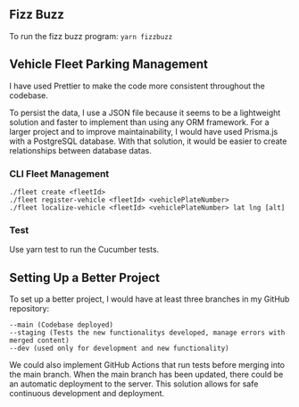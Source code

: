 ## Fizz Buzz

To run the fizz buzz program: `yarn fizzbuzz`


## Vehicle Fleet Parking Management
 
I have used Prettier to make the code more consistent throughout the codebase.

To persist the data, I use a JSON file because it seems to be a lightweight solution and faster to implement than using any ORM framework. For a larger project and to improve maintainability, I would have used Prisma.js with a PostgreSQL database. With that solution, it would be easier to create relationships between database datas.

### CLI Fleet Management
```shell
./fleet create <fleetId> 
./fleet register-vehicle <fleetId> <vehiclePlateNumber>
./fleet localize-vehicle <fleetId> <vehiclePlateNumber> lat lng [alt]
```

### Test
Use yarn test to run the Cucumber tests.

## Setting Up a Better Project
To set up a better project, I would have at least three branches in my GitHub repository:

    --main (Codebase deployed)
    --staging (Tests the new functionalitys developed, manage errors with merged content)
    --dev (used only for development and new functionality)

We could also implement GitHub Actions that run tests before merging into the main branch. When the main branch has been updated, there could be an automatic deployment to the server. This solution allows for safe continuous development and deployment.